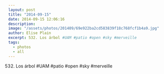 ```yaml
---
layout: post
title: "2014-09-15"
date: 2014-09-15 12:06:16
description: 
image: "/assets/photos/201409/69e922ba2cd583839f18c768fcf1b4a9.jpg"
author: Elise Plain
excerpt: 532. Los árbol #UAM #patio #open #sky #merveille
tags: 
  - photos
  - all
---
```


532. Los árbol #UAM #patio #open #sky #merveille
<p></p>
